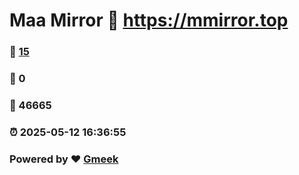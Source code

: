# Maa Mirror :link: https://mmirror.top 
### :page_facing_up: [15](https://mmirror.top/tag.html) 
### :speech_balloon: 0 
### :hibiscus: 46665 
### :alarm_clock: 2025-05-12 16:36:55 
### Powered by :heart: [Gmeek](https://github.com/Meekdai/Gmeek)
